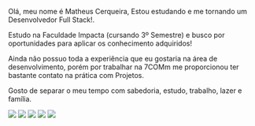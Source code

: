 Olá, meu nome é Matheus Cerqueira, Estou estudando e me tornando um Desenvolvedor Full Stack!.

Estudo na Faculdade Impacta (cursando 3º Semestre) e busco por oportunidades para aplicar os conhecimento adquiridos!

Ainda não possuo toda a experiência que eu gostaria na área de desenvolvimento, porém por trabalhar na 7COMm me proporcionou ter bastante contato na prática com Projetos.

Gosto de separar o meu tempo com sabedoria, estudo, trabalho, lazer e família. 

<img src="https://camo.githubusercontent.com/d38e6cc39779250a2835bf8ed3a72d10dbe3b05fa6527baa3f6f1e8e8bd056bf/68747470733a2f2f696d672e736869656c64732e696f2f62616467652f436f64652d507974686f6e2d696e666f726d6174696f6e616c3f7374796c653d666c6174266c6f676f3d707974686f6e266c6f676f436f6c6f723d776869746526636f6c6f723d326262633861">
<img src="https://camo.githubusercontent.com/ad5e15d135e0e177bda23d5d88ccc1db6b88cdbe22c6d0cd3906a1c1d0eab596/68747470733a2f2f696d672e736869656c64732e696f2f62616467652f5374796c696e672d426f6f7473747261702d696e666f726d6174696f6e616c3f7374796c653d666c6174266c6f676f3d626f6f747374726170266c6f676f436f6c6f723d776869746526636f6c6f723d326262633861"
<img src="https://camo.githubusercontent.com/efbe2f30a775fb3e504cf89721219e64899144b952a69b2f16a50edf68dcf2c8/68747470733a2f2f696d672e736869656c64732e696f2f62616467652f5374796c696e672d4373732d696e666f726d6174696f6e616c3f7374796c653d666c6174266c6f676f3d63737333266c6f676f436f6c6f723d776869746526636f6c6f723d326262633861">
<img src="https://camo.githubusercontent.com/98b8e4508fbe4d492cde50d69d88e4b27c788b61754be1aed3273e065e003f74/68747470733a2f2f696d672e736869656c64732e696f2f62616467652f456469746f722d5653436f64652d696e666f726d6174696f6e616c3f7374796c653d666c6174266c6f676f3d76697375616c2d73747564696f2d636f6465266c6f676f436f6c6f723d776869746526636f6c6f723d326262633861">
<img src="https://camo.githubusercontent.com/1b6072a696723f89a22f80f9a1cb318de14a6e35c78048c1cb1aa34633581cff/68747470733a2f2f696d672e736869656c64732e696f2f62616467652f546f6f6c2d4769742d696e666f726d6174696f6e616c3f7374796c653d666c6174266c6f676f3d676974266c6f676f436f6c6f723d776869746526636f6c6f723d326262633861">
<img src="https://camo.githubusercontent.com/696dc1f001c6a176f1699579f7ab26c8191c64dacab4954f8b0d854c94ce5cf2/68747470733a2f2f696d672e736869656c64732e696f2f62616467652f44617461626173652d4d7953716c2d696e666f726d6174696f6e616c3f7374796c653d666c6174266c6f676f3d6d7973716c266c6f676f436f6c6f723d776869746526636f6c6f723d326262633861">
